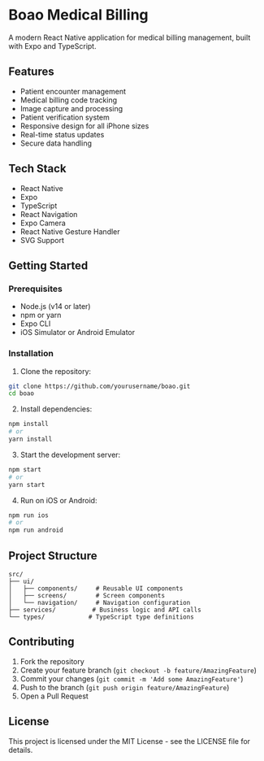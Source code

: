 # Boao Medical Billing

A modern React Native application for medical billing management, built with Expo and TypeScript.

## Features

- Patient encounter management
- Medical billing code tracking
- Image capture and processing
- Patient verification system
- Responsive design for all iPhone sizes
- Real-time status updates
- Secure data handling

## Tech Stack

- React Native
- Expo
- TypeScript
- React Navigation
- Expo Camera
- React Native Gesture Handler
- SVG Support

## Getting Started

### Prerequisites

- Node.js (v14 or later)
- npm or yarn
- Expo CLI
- iOS Simulator or Android Emulator

### Installation

1. Clone the repository:
```bash
git clone https://github.com/yourusername/boao.git
cd boao
```

2. Install dependencies:
```bash
npm install
# or
yarn install
```

3. Start the development server:
```bash
npm start
# or
yarn start
```

4. Run on iOS or Android:
```bash
npm run ios
# or
npm run android
```

## Project Structure

```
src/
├── ui/
│   ├── components/     # Reusable UI components
│   ├── screens/        # Screen components
│   └── navigation/     # Navigation configuration
├── services/          # Business logic and API calls
└── types/            # TypeScript type definitions
```

## Contributing

1. Fork the repository
2. Create your feature branch (`git checkout -b feature/AmazingFeature`)
3. Commit your changes (`git commit -m 'Add some AmazingFeature'`)
4. Push to the branch (`git push origin feature/AmazingFeature`)
5. Open a Pull Request

## License

This project is licensed under the MIT License - see the LICENSE file for details.